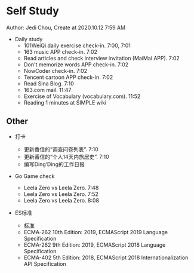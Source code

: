 # Self Study

Author: Jedi Chou, Create at 2020.10.12 7:59 AM

* Daily study
  * 101WeiQi daily exercise check-in. 7:00, 7:01
  * 163 music APP check-in. 7:02
  * Read articles and check interview invitation (MaiMai APP). 7:02
  * Don't memorize words APP check-in. 7:02
  * NowCoder check-in. 7:02
  * Tencent cartoon APP check-in. 7:02
  * Read Sina Blog. 7:10
  * 163.com mail. 11:47
  * Exercise of Vocabulary (vocabulary.com). 11:52
  * Reading 1 minutes at SIMPLE wiki

## Other

* 打卡
  * 更新香信的“调查问卷列表”. 7:10
  * 更新香信的“个人14天内旅居史”. 7:10
  * 编写Ding’Ding的工作日报

* Go Game check
  * Leela Zero vs Leela Zero. 7:48
  * Leela Zero vs Leela Zero. 7:52
  * Leela Zero vs Leela Zero. 8:08

* ES标准
  * [标准](https://developer.mozilla.org/en-US/docs/Web/JavaScript/Language_Resources#:~:text=ECMAScript%20is%20the%20scripting%20language%20that%20forms%20the,have%20been%20approved%20or%20are%20being%20worked%20on%3A)
  * ECMA-262 10th Edition: 2019, ECMAScript 2019 Language Specification
  * ECMA-262 9th Edition: 2019, ECMAScript 2018 Language Specification
  * ECMA-402 5th Edition: 2018, ECMAScript 2018 Internationalization API Specification
